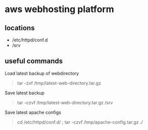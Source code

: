 # aws webhosting platform

## locations
- /etc/httpd/conf.d
- /srv

## useful commands
Load latest backup of webdirectory
> tar -zxf /tmp/latest-web-directory.tar.gz

Save latest backup
> tar -czvf /tmp/latest-web-directory.tar.gz /srv

Save latest apache configs
> cd /etc/httpd/conf.d/ ; tar -czvf /tmp/apache-config.tar.gz ./

